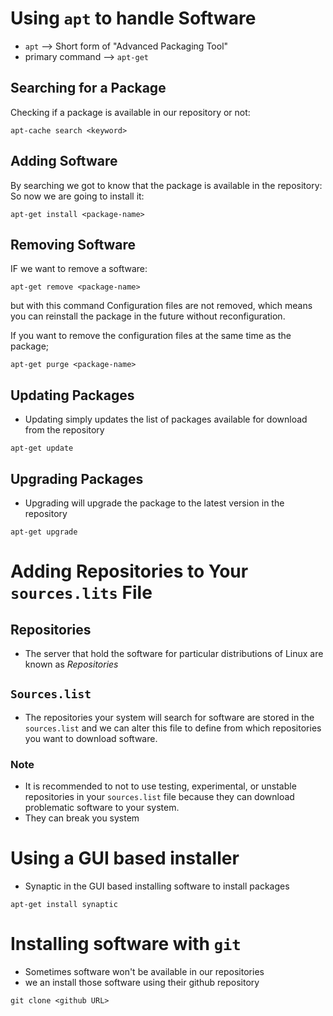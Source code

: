 # Using `apt` to handle Software
- `apt` --> Short form of "Advanced Packaging Tool"
- primary command --> `apt-get`

## Searching for a Package
Checking if a package is available in our repository or not:
```Searching
apt-cache search <keyword>
```
## Adding Software
By searching we got to know that the package is available in the repository:
So now we are going to install it:
```Installing
apt-get install <package-name>
```
## Removing Software
IF we  want to remove a software:
```Removing
apt-get remove <package-name>
```
but with this command Configuration files are not removed, which means you can reinstall the package in the future without reconfiguration.

If you want to remove the configuration files at the same time as the package;
``` Purging
apt-get purge <package-name>
```
## Updating Packages
- Updating simply updates the list of packages available for download from the repository
```Updating
apt-get update
```
## Upgrading Packages
 - Upgrading will upgrade the package to the latest version in the repository
```Upgrading
apt-get upgrade
```
# Adding Repositories to Your `sources.lits` File
## Repositories 
- The server that hold the software for particular distributions of Linux are known as *Repositories*
## `Sources.list`
- The repositories your system will search for software are stored in the `sources.list` and we can alter this file to define from which repositories you want to download software.
### Note
- It is recommended to not to use testing, experimental, or unstable repositories in your `sources.list` file because they can download problematic software to your system.
- They can break you system
# Using a GUI based installer
- Synaptic in the GUI based installing software to install packages
```Synaptic
apt-get install synaptic
```
# Installing software with `git`
-  Sometimes software won't be available in our repositories
- we an install those software using their github repository
```git clone
git clone <github URL>
```

